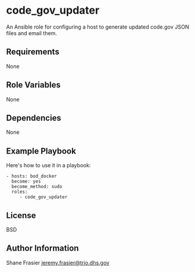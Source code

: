 code_gov_updater
================

An Ansible role for configuring a host to generate updated code.gov
JSON files and email them.

Requirements
------------

None

Role Variables
--------------

None

Dependencies
------------

None

Example Playbook
----------------

Here's how to use it in a playbook:

    - hosts: bod_docker
      become: yes
      become_method: sudo
      roles:
         - code_gov_updater

License
-------

BSD

Author Information
------------------

Shane Frasier <jeremy.frasier@trio.dhs.gov>
